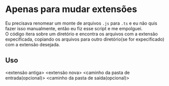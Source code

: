 # Apenas para mudar extensões

Eu precisava renomear um monte de arquivos `.js` para `.ts` e eu não quis fazer isso manualmente, então eu fiz esse script e me empolguei.  
O código itera sobre um diretório e encontra os arquivos com a extensão expecificada, copiando os arquivos para outro diretório(se for expecificado) com a extensão desejada.

## Uso

<extensão antiga> <extensão nova> <caminho da pasta de entrada(opcional)> <caminho da pasta de saída(opcional)>
